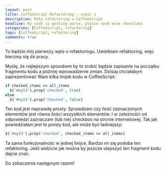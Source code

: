 ```yaml
---
layout: post
title: CoffeeScript Refactoring – część 1
description: Mały refactoring w CoffeeScript
headline: My code is getting worse, please send more chocolate
categories: [CoffeeScript, refactoring]
tags: [CoffeeScript, refactoring]
comments: true
---
```


To będzie mój pierwszy wpis o refaktoringu. Uwielbiam refaktoring, więc bierzmy się do pracy.

Myślę, że najlepszym sposobem by to zrobić będzie zapisanie na początku fragmentu kodu a później wprowadzenie zmian. Dzisiaj chciałabym zaprezentować Wam kilka linijek kodu w CoffeeScript:

```coffee
if checked_items == all_items
  $('#myId').prop('checked', true)
else
  $('#myId').prop('checked', false)
```

Ten kod jest naprawdę prosty. Sprawdzam czy ilość zaznaczonych elementów jest równa ilości wszystkich elementów. I w zależności od odpowiedzi zaznaczam (lub nie) checkbox na stronie internetowej. Tak jak powiedziałam jest to prosty kod, ale może być ładniejszy:

```coffee
$('#myId').prop('checked', checked_items == all_items)
```

Ta sama funkcjonalność w jednej linijce. Bardzo mi się podoba ten refaktoring. Jeśli widzicie jak można by jeszcze ulepszyć ten fragment kodu dajcie znać.

Do zobaczenia następnym razem!

